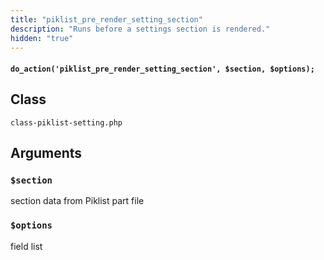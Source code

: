 ```yaml
---
title: "piklist_pre_render_setting_section"
description: "Runs before a settings section is rendered."
hidden: "true"
---
```


#### `do_action('piklist_pre_render_setting_section', $section, $options);`


## Class
`class-piklist-setting.php`

## Arguments

### `$section`
section data from Piklist part file

### `$options`
field list
